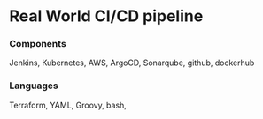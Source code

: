 # Real World CI/CD pipeline
### Components
Jenkins, Kubernetes, AWS, ArgoCD, Sonarqube, github, dockerhub

### Languages
Terraform, YAML, Groovy, bash, 

